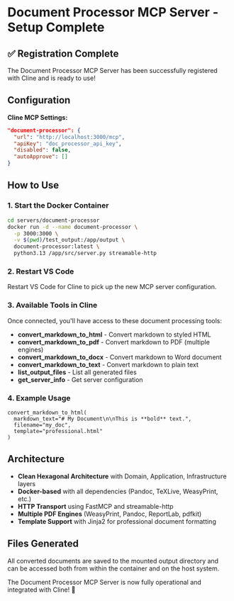 # Document Processor MCP Server - Setup Complete

## ✅ Registration Complete

The Document Processor MCP Server has been successfully registered with Cline and is ready to use!

## Configuration

**Cline MCP Settings:**
```json
"document-processor": {
  "url": "http://localhost:3000/mcp",
  "apiKey": "doc_processor_api_key",
  "disabled": false,
  "autoApprove": []
}
```

## How to Use

### 1. Start the Docker Container
```bash
cd servers/document-processor
docker run -d --name document-processor \
  -p 3000:3000 \
  -v $(pwd)/test_output:/app/output \
  document-processor:latest \
  python3.13 /app/src/server.py streamable-http
```

### 2. Restart VS Code
Restart VS Code for Cline to pick up the new MCP server configuration.

### 3. Available Tools in Cline
Once connected, you'll have access to these document processing tools:

- **convert_markdown_to_html** - Convert markdown to styled HTML
- **convert_markdown_to_pdf** - Convert markdown to PDF (multiple engines)
- **convert_markdown_to_docx** - Convert markdown to Word document
- **convert_markdown_to_text** - Convert markdown to plain text
- **list_output_files** - List all generated files
- **get_server_info** - Get server configuration

### 4. Example Usage
```
convert_markdown_to_html(
  markdown_text="# My Document\n\nThis is **bold** text.",
  filename="my_doc",
  template="professional.html"
)
```

## Architecture
- **Clean Hexagonal Architecture** with Domain, Application, Infrastructure layers
- **Docker-based** with all dependencies (Pandoc, TeXLive, WeasyPrint, etc.)
- **HTTP Transport** using FastMCP and streamable-http
- **Multiple PDF Engines** (WeasyPrint, Pandoc, ReportLab, pdfkit)
- **Template Support** with Jinja2 for professional document formatting

## Files Generated
All converted documents are saved to the mounted output directory and can be accessed both from within the container and on the host system.

The Document Processor MCP Server is now fully operational and integrated with Cline! 🎉
